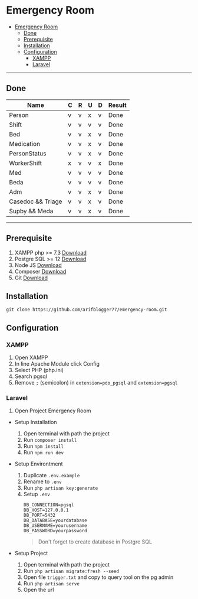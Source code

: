 # Emergency Room

- [Emergency Room](#emergency-room)
  - [Done](#done)
  - [Prerequisite](#prerequisite)
  - [Installation](#installation)
  - [Configuration](#configuration)
    - [XAMPP](#xampp)
    - [Laravel](#laravel)

---

## Done
| Name              | C   | R   | U   | D   | Result |
| ----------------- | --- | --- | --- | --- | ------ |
| Person            | v   | v   | x   | v   | Done   |
| Shift             | v   | v   | v   | v   | Done   |
| Bed               | v   | v   | x   | v   | Done   |
| Medication        | v   | v   | x   | v   | Done   |
| PersonStatus      | v   | v   | x   | v   | Done   |
| WorkerShift       | x   | v   | v   | x   | Done   |
| Med               | v   | v   | v   | v   | Done   |
| Beda              | v   | v   | v   | v   | Done   |
| Adm               | v   | v   | x   | v   | Done   |
| Casedoc && Triage | v   | v   | x   | v   | Done   |
| Supby && Meda     | v   | v   | x   | v   | Done   |

---

## Prerequisite

1. XAMPP php >= 7.3 [Download](https://www.apachefriends.org/index.html)
2. Postgre SQL >= 12 [Download](https://www.postgresql.org)
3. Node JS [Download](https://nodejs.org/en)
4. Composer [Download](https://getcomposer.org/download)
5. Git [Download](https://git-scm.com/downloads)

## Installation

```
git clone https://github.com/arifblogger77/emergency-room.git
```

## Configuration
### XAMPP
1. Open XAMPP
2. In line Apache Module click Config
3. Select PHP (php.ini)
4. Search pgsql
5. Remove `;` (semicolon) in `extension=pdo_pgsql` and `extension=pgsql`

### Laravel
1. Open Project Emergency Room
- Setup Installation
    1. Open terminal with path the project
    2. Run `composer install`
    3. Run `npm install`
    4. Run `npm run dev`

- Setup Environtment
    1. Duplicate `.env.example`
    2. Rename to `.env`
    3. Run `php artisan key:generate`
    4. Setup `.env`
        ```env
        DB_CONNECTION=pgsql
        DB_HOST=127.0.0.1
        DB_PORT=5432
        DB_DATABASE=yourdatabase
        DB_USERNAME=yourusername
        DB_PASSWORD=yourpassword
        ```
        > Don't forget to create database in Postgre SQL

- Setup Project
    1. Open terminal with path the project
    2. Run `php artisan migrate:fresh --seed`
    3. Open file `trigger.txt` and copy to query tool on the pg admin
    4. Run `php artisan serve`
    5. Open the url
